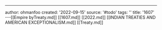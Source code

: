 ---
author: ohmanfoo
created: '2022-09-15'
source: '#todo'
tags: ''
title: '1607'
---[[Empire byTreaty.md]]
[[1607.md]]
[[2022.md]]
[[INDIAN TREATIES AND AMERICAN EXCEPTIONALISM.md]]
[[Treaty.md]]
